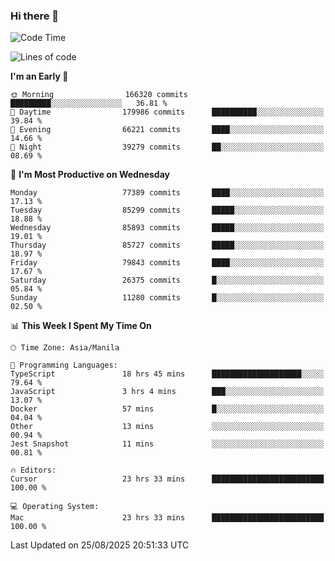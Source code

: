 ### Hi there 👋

<!--START_SECTION:waka-->
![Code Time](http://img.shields.io/badge/Code%20Time-6%2C217%20hrs%2034%20mins-blue)

![Lines of code](https://img.shields.io/badge/From%20Hello%20World%20I%27ve%20Written-147.1%20million%20lines%20of%20code-blue)

**I'm an Early 🐤** 

```text
🌞 Morning                166320 commits      █████████░░░░░░░░░░░░░░░░   36.81 % 
🌆 Daytime                179986 commits      ██████████░░░░░░░░░░░░░░░   39.84 % 
🌃 Evening                66221 commits       ████░░░░░░░░░░░░░░░░░░░░░   14.66 % 
🌙 Night                  39279 commits       ██░░░░░░░░░░░░░░░░░░░░░░░   08.69 % 
```
📅 **I'm Most Productive on Wednesday** 

```text
Monday                   77389 commits       ████░░░░░░░░░░░░░░░░░░░░░   17.13 % 
Tuesday                  85299 commits       █████░░░░░░░░░░░░░░░░░░░░   18.88 % 
Wednesday                85893 commits       █████░░░░░░░░░░░░░░░░░░░░   19.01 % 
Thursday                 85727 commits       █████░░░░░░░░░░░░░░░░░░░░   18.97 % 
Friday                   79843 commits       ████░░░░░░░░░░░░░░░░░░░░░   17.67 % 
Saturday                 26375 commits       █░░░░░░░░░░░░░░░░░░░░░░░░   05.84 % 
Sunday                   11280 commits       █░░░░░░░░░░░░░░░░░░░░░░░░   02.50 % 
```


📊 **This Week I Spent My Time On** 

```text
🕑︎ Time Zone: Asia/Manila

💬 Programming Languages: 
TypeScript               18 hrs 45 mins      ████████████████████░░░░░   79.64 % 
JavaScript               3 hrs 4 mins        ███░░░░░░░░░░░░░░░░░░░░░░   13.07 % 
Docker                   57 mins             █░░░░░░░░░░░░░░░░░░░░░░░░   04.04 % 
Other                    13 mins             ░░░░░░░░░░░░░░░░░░░░░░░░░   00.94 % 
Jest Snapshot            11 mins             ░░░░░░░░░░░░░░░░░░░░░░░░░   00.81 % 

🔥 Editors: 
Cursor                   23 hrs 33 mins      █████████████████████████   100.00 % 

💻 Operating System: 
Mac                      23 hrs 33 mins      █████████████████████████   100.00 % 
```


 Last Updated on 25/08/2025 20:51:33 UTC
<!--END_SECTION:waka-->


<!--
**rad182/rad182** is a ✨ _special_ ✨ repository because its `README.md` (this file) appears on your GitHub profile.

Here are some ideas to get you started:

- 🔭 I’m currently working on ...
- 🌱 I’m currently learning ...
- 👯 I’m looking to collaborate on ...
- 🤔 I’m looking for help with ...
- 💬 Ask me about ...
- 📫 How to reach me: ...
- 😄 Pronouns: ...
- ⚡ Fun fact: ...
-->
